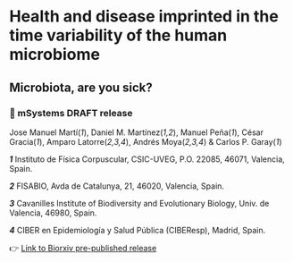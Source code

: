 # Health and disease imprinted in the time variability of the human microbiome
## Microbiota, are you sick?
### :open_file_folder: mSystems DRAFT release

Jose Manuel Martí(*1*), Daniel M. Martínez(*1,2*), Manuel Peña(*1*), César Gracia(*1*), Amparo Latorre(*2,3,4*), Andrés Moya(*2,3,4*)  & Carlos P. Garay(*1*)

_**1**_ Instituto de Física Corpuscular, CSIC-UVEG, P.O. 22085, 46071, Valencia, Spain.

_**2**_ FISABIO, Avda de Catalunya, 21, 46020, Valencia, Spain.

_**3**_ Cavanilles Institute of Biodiversity and Evolutionary Biology, Univ. de Valencia, 46980, Spain.

_**4**_ CIBER en Epidemiología y Salud Pública (CIBEResp), Madrid, Spain.

:point_right: [Link to Biorxiv pre-published release](http://biorxiv.org/content/early/2015/10/27/029991)
